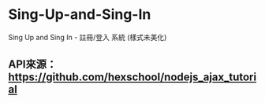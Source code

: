 # Sing-Up-and-Sing-In
Sing Up and Sing In - 註冊/登入 系統 (樣式未美化)

## API來源：https://github.com/hexschool/nodejs_ajax_tutorial
